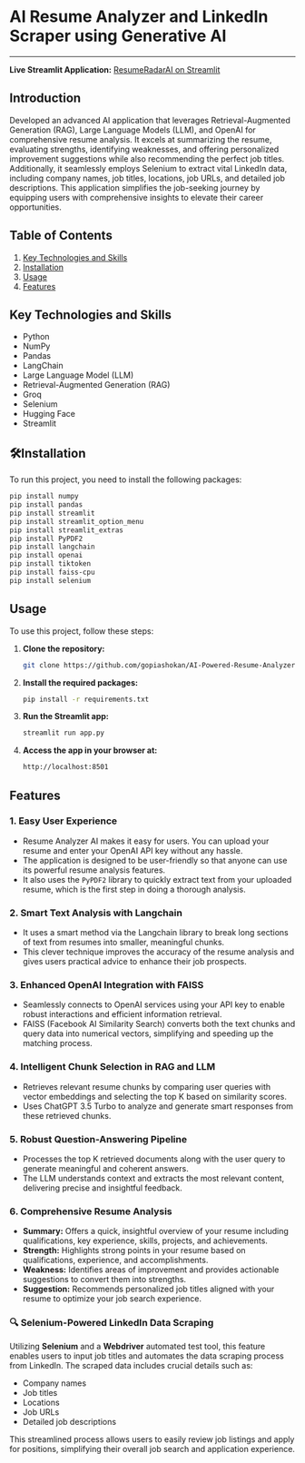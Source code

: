 # AI Resume Analyzer and LinkedIn Scraper using Generative AI
---

 **Live Streamlit Application:** [ResumeRadarAI on Streamlit](https://resumeradarai.streamlit.app/)


## Introduction
Developed an advanced AI application that leverages Retrieval-Augmented Generation (RAG), Large Language Models (LLM), and OpenAI for comprehensive resume analysis. It excels at summarizing the resume, evaluating strengths, identifying weaknesses, and offering personalized improvement suggestions while also recommending the perfect job titles. Additionally, it seamlessly employs Selenium to extract vital LinkedIn data, including company names, job titles, locations, job URLs, and detailed job descriptions. This application simplifies the job-seeking journey by equipping users with comprehensive insights to elevate their career opportunities.

## Table of Contents

1. [Key Technologies and Skills](#key-technologies-and-skills)  
2. [Installation](#installation)  
3. [Usage](#usage)  
4. [Features](#features)  

##  Key Technologies and Skills

- Python  
- NumPy  
- Pandas  
- LangChain  
- Large Language Model (LLM)  
- Retrieval-Augmented Generation (RAG)  
- Groq 
- Selenium   
- Hugging Face  
- Streamlit


## 🛠Installation

To run this project, you need to install the following packages:

```bash
pip install numpy
pip install pandas
pip install streamlit
pip install streamlit_option_menu
pip install streamlit_extras
pip install PyPDF2
pip install langchain
pip install openai
pip install tiktoken
pip install faiss-cpu
pip install selenium
```

## Usage
To use this project, follow these steps:
1. **Clone the repository:**  
   ```bash
   git clone https://github.com/gopiashokan/AI-Powered-Resume-Analyzer-and-LinkedIn-Scraper-with-Selenium.git
2. **Install the required packages:**  
   ```bash
   pip install -r requirements.txt
3. **Run the Streamlit app:**  
   ```bash
   streamlit run app.py
4. **Access the app in your browser at:**  
   ```bash
   http://localhost:8501

## Features

### 1. Easy User Experience
- Resume Analyzer AI makes it easy for users. You can upload your resume and enter your OpenAI API key without any hassle.  
- The application is designed to be user-friendly so that anyone can use its powerful resume analysis features.  
- It also uses the `PyPDF2` library to quickly extract text from your uploaded resume, which is the first step in doing a thorough analysis.

### 2. Smart Text Analysis with Langchain
- It uses a smart method via the Langchain library to break long sections of text from resumes into smaller, meaningful chunks.  
- This clever technique improves the accuracy of the resume analysis and gives users practical advice to enhance their job prospects.

### 3. Enhanced OpenAI Integration with FAISS
- Seamlessly connects to OpenAI services using your API key to enable robust interactions and efficient information retrieval.  
- FAISS (Facebook AI Similarity Search) converts both the text chunks and query data into numerical vectors, simplifying and speeding up the matching process.

### 4. Intelligent Chunk Selection in RAG and LLM
- Retrieves relevant resume chunks by comparing user queries with vector embeddings and selecting the top K based on similarity scores.  
- Uses ChatGPT 3.5 Turbo to analyze and generate smart responses from these retrieved chunks.

### 5. Robust Question-Answering Pipeline
- Processes the top K retrieved documents along with the user query to generate meaningful and coherent answers.  
- The LLM understands context and extracts the most relevant content, delivering precise and insightful feedback.

### 6. Comprehensive Resume Analysis
- **Summary:** Offers a quick, insightful overview of your resume including qualifications, key experience, skills, projects, and achievements.  
- **Strength:** Highlights strong points in your resume based on qualifications, experience, and accomplishments.  
- **Weakness:** Identifies areas of improvement and provides actionable suggestions to convert them into strengths.  
- **Suggestion:** Recommends personalized job titles aligned with your resume to optimize your job search experience.


### 🔍 Selenium-Powered LinkedIn Data Scraping

Utilizing **Selenium** and a **Webdriver** automated test tool, this feature enables users to input job titles and automates the data scraping process from LinkedIn. The scraped data includes crucial details such as:

-  Company names  
-  Job titles  
-  Locations  
-  Job URLs  
-  Detailed job descriptions  

This streamlined process allows users to easily review job listings and apply for positions, simplifying their overall job search and application experience.
